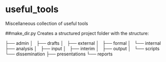 # useful_tools
Miscellaneous collection of useful tools

##make_dir.py
Creates a structured project folder with the structure:

├── admin
│   ├── drafts
│   ├── external
│   ├── formal
│   └── internal
├── analysis
│   ├── input
│   ├── interim
│   ├── output
│   └── scripts
└── dissemination
    ├── presentations
    └── reports
